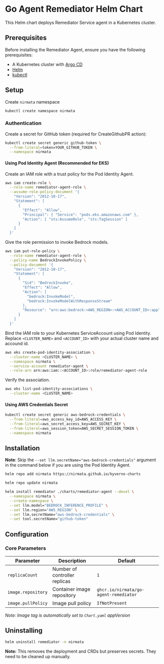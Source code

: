 # Go Agent Remediator Helm Chart

This Helm chart deploys Remediator Service agent in a Kubernetes cluster.

## Prerequisites

Before installing the Remediator Agent, ensure you have the following prerequisites:

- A Kubernetes cluster with [Argo CD](https://argo-cd.readthedocs.io/en/stable/getting_started/)
- [Helm](https://helm.sh/docs/intro/install/)
- [kubectl](https://kubernetes.io/docs/reference/kubectl/)

## Setup

Create `nirmata` namespace
```bash
kubectl create namespace nirmata
```

### Authentication
Create a secret for GitHub token (required for CreateGithubPR action): 
```bash
kubectl create secret generic github-token \
  --from-literal=token=YOUR_GITHUB_TOKEN \
  --namespace nirmata
```

#### Using Pod Identity Agent (Recommended for EKS)
Create an IAM role with a trust policy for the Pod Identity Agent.
```bash
aws iam create-role \
  --role-name remediator-agent-role \
  --assume-role-policy-document '{
    "Version": "2012-10-17",
    "Statement": [
      {
        "Effect": "Allow",
        "Principal": { "Service": "pods.eks.amazonaws.com" },
        "Action": [ "sts:AssumeRole", "sts:TagSession" ]
      }
    ]
  }'
```

Give the role permission to invoke Bedrock models.
```bash
aws iam put-role-policy \
  --role-name remediator-agent-role \
  --policy-name BedrockInvokePolicy \
  --policy-document '{
    "Version": "2012-10-17",
    "Statement": [
      {
        "Sid": "BedrockInvoke",
        "Effect": "Allow",
        "Action": [
          "bedrock:InvokeModel",
          "bedrock:InvokeModelWithResponseStream"
        ],
        "Resource": "arn:aws:bedrock:<AWS_REGION>:<AWS_ACCOUNT_ID>:application-inference-profile/<BEDROCK_INFERENCE_PROFILE>"
      }
    ]
  }'
```

Bind the IAM role to your Kubernetes ServiceAccount using Pod Identity. Replace `<CLUSTER_NAME>` and `<ACCOUNT_ID>` with your actual cluster name and accound id.
```bash
aws eks create-pod-identity-association \
  --cluster-name <CLUSTER_NAME> \
  --namespace nirmata \
  --service-account remediator-agent \
  --role-arn arn:aws:iam::<ACCOUNT_ID>:role/remediator-agent-role
```

Verify the association.
```bash
aws eks list-pod-identity-associations \
  --cluster-name <CLUSTER_NAME>
```

#### Using AWS Credentials Secret
```bash
kubectl create secret generic aws-bedrock-credentials \
  --from-literal=aws_access_key_id=AWS_ACCESS_KEY \
  --from-literal=aws_secret_access_key=AWS_SECRET_KEY \
  --from-literal=aws_session_token=AWS_SECRET_SESSION_TOKEN \
  --namespace nirmata
```

## Installation

**Note**: Skip the `--set llm.secretName="aws-bedrock-credentials"` argument in the command below if you are using the Pod Identity Agent.

```bash
helm repo add nirmata https://nirmata.github.io/kyverno-charts

helm repo update nirmata

helm install remediator ./charts/remediator-agent --devel \
  --namespace nirmata \
  --create-namespace \
  --set llm.model="BEDROCK_INFERENCE_PROFILE" \
  --set llm.region="AWS_REGION" \
  --set llm.secretName="aws-bedrock-credentials" \
  --set tool.secretName="github-token"
```

## Configuration

### Core Parameters

| Parameter | Description | Default |
|-----------|-------------|---------|
| `replicaCount` | Number of controller replicas | `1` |
| `image.repository` | Container image repository | `ghcr.io/nirmata/go-agent-remediator` |
| `image.pullPolicy` | Image pull policy | `IfNotPresent` |

*Note: Image tag is automatically set to `Chart.yaml` appVersion*

## Uninstalling

```bash
helm uninstall remediator -n nirmata
```

**Note:** This removes the deployment and CRDs but preserves secrets. They need to be cleaned up manually.
